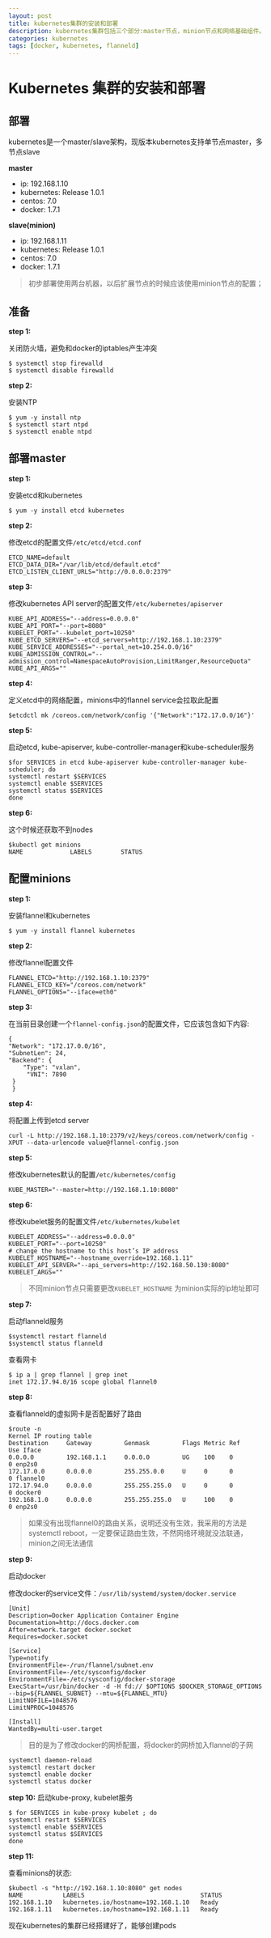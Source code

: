 ```yaml
---
layout: post
title: kubernetes集群的安装和部署
description: kubernetes集群包括三个部分:master节点，minion节点和网络基础组件。此处使用flanneld提供网络服务，使节点之间能够通信
categories: kubernetes
tags: [docker, kubernetes, flanneld]
---
```



# Kubernetes 集群的安装和部署

## 部署

kubernetes是一个master/slave架构，现版本kubernetes支持单节点master，多节点slave

**master**

- ip: 192.168.1.10
- kubernetes: Release 1.0.1
- centos: 7.0
- docker: 1.7.1

**slave(minion)**

- ip: 192.168.1.11
- kubernetes: Release 1.0.1
- centos: 7.0
- docker: 1.7.1

> 初步部署使用两台机器，以后扩展节点的时候应该使用minion节点的配置；

## 准备

**step 1:**

关闭防火墙，避免和docker的iptables产生冲突

	$ systemctl stop firewalld
	$ systemctl disable firewalld
	
**step 2:**

安装NTP

	$ yum -y install ntp
	$ systemctl start ntpd
	$ systemctl enable ntpd
	
## 部署master

**step 1:**

安装etcd和kubernetes

	$ yum -y install etcd kubernetes
	
**step 2:**

修改etcd的配置文件`/etc/etcd/etcd.conf`

	ETCD_NAME=default
	ETCD_DATA_DIR="/var/lib/etcd/default.etcd"
	ETCD_LISTEN_CLIENT_URLS="http://0.0.0.0:2379"
	
**step 3:**

修改kubernetes API server的配置文件`/etc/kubernetes/apiserver`

	KUBE_API_ADDRESS="--address=0.0.0.0"
	KUBE_API_PORT="--port=8080"
	KUBELET_PORT="--kubelet_port=10250"
	KUBE_ETCD_SERVERS="--etcd_servers=http://192.168.1.10:2379"
	KUBE_SERVICE_ADDRESSES="--portal_net=10.254.0.0/16"
	KUBE_ADMISSION_CONTROL="--admission_control=NamespaceAutoProvision,LimitRanger,ResourceQuota"
	KUBE_API_ARGS=""

**step 4:**

定义etcd中的网络配置，minions中的flannel service会拉取此配置

	$etcdctl mk /coreos.com/network/config '{"Network":"172.17.0.0/16"}'
	
**step 5:**

启动etcd, kube-apiserver, kube-controller-manager和kube-scheduler服务

	$for SERVICES in etcd kube-apiserver kube-controller-manager kube-scheduler; do 
    systemctl restart $SERVICES
    systemctl enable $SERVICES
    systemctl status $SERVICES 
	done
	
**step 6:**

这个时候还获取不到nodes

	$kubectl get minions
	NAME             LABELS        STATUS

## 配置minions

**step 1:**

安装flannel和kubernetes

	$ yum -y install flannel kubernetes
	
**step 2:**

修改flannel配置文件

	FLANNEL_ETCD="http://192.168.1.10:2379"
	FLANNEL_ETCD_KEY="/coreos.com/network"
	FLANNEL_OPTIONS="--iface=eth0"
	
**step 3:**

在当前目录创建一个`flannel-config.json`的配置文件，它应该包含如下内容:

	{
	"Network": "172.17.0.0/16",
	"SubnetLen": 24,
	"Backend": {
		"Type": "vxlan",
		 "VNI": 7890
     }
	 }
	 
**step 4:**

将配置上传到etcd server

	curl -L http://192.168.1.10:2379/v2/keys/coreos.com/network/config -XPUT --data-urlencode value@flannel-config.json
	
**step 5:**

修改kubernetes默认的配置`/etc/kubernetes/config`

	KUBE_MASTER="--master=http://192.168.1.10:8080"
	
**step 6:**

修改kubelet服务的配置文件`/etc/kubernetes/kubelet`

	KUBELET_ADDRESS="--address=0.0.0.0"
	KUBELET_PORT="--port=10250"
	# change the hostname to this host’s IP address
	KUBELET_HOSTNAME="--hostname_override=192.168.1.11"
	KUBELET_API_SERVER="--api_servers=http://192.168.50.130:8080"
	KUBELET_ARGS=""
	
> 不同minion节点只需要更改`KUBELET_HOSTNAME` 为minion实际的ip地址即可	

**step 7:**

启动flanneld服务

	$systemctl restart flanneld
	$systemctl status flanneld
	
查看网卡

	$ ip a | grep flannel | grep inet
	inet 172.17.94.0/16 scope global flannel0
**step 8:**

查看flanneld的虚拟网卡是否配置好了路由

	$route -n
	Kernel IP routing table
	Destination     Gateway         Genmask         Flags Metric Ref    Use Iface
	0.0.0.0         192.168.1.1     0.0.0.0         UG    100    0        0 enp2s0
	172.17.0.0      0.0.0.0         255.255.0.0     U     0      0        0 flannel0
	172.17.94.0     0.0.0.0         255.255.255.0   U     0      0        0 docker0
	192.168.1.0     0.0.0.0         255.255.255.0   U     100    0        0 enp2s0

> 如果没有出现flannel0的路由关系，说明还没有生效，我采用的方法是systemctl reboot，一定要保证路由生效，不然网络环境就没法联通，minion之间无法通信

**step 9:**

启动docker

修改docker的service文件：`/usr/lib/systemd/system/docker.service`

	[Unit]
	Description=Docker Application Container Engine
	Documentation=http://docs.docker.com
	After=network.target docker.socket
	Requires=docker.socket

	[Service]
	Type=notify
	EnvironmentFile=-/run/flannel/subnet.env
	EnvironmentFile=-/etc/sysconfig/docker
	EnvironmentFile=-/etc/sysconfig/docker-storage
	ExecStart=/usr/bin/docker -d -H fd:// $OPTIONS $DOCKER_STORAGE_OPTIONS --bip=${FLANNEL_SUBNET} --mtu=${FLANNEL_MTU}
	LimitNOFILE=1048576
	LimitNPROC=1048576

	[Install]
	WantedBy=multi-user.target

>目的是为了修改docker的网桥配置，将docker的网桥加入flannel的子网

	systemctl daemon-reload
	systemctl restart docker
	systemctl enable docker
	systemctl status docker
**step 10:**
启动kube-proxy, kubelet服务

	$ for SERVICES in kube-proxy kubelet ; do 
    systemctl restart $SERVICES
    systemctl enable $SERVICES
    systemctl status $SERVICES 
	done


**step 11:**

查看minions的状态:

	$kubectl -s "http://192.168.1.10:8080" get nodes
	NAME           LABELS                                STATUS
	192.168.1.10   kubernetes.io/hostname=192.168.1.10   Ready
	192.168.1.11   kubernetes.io/hostname=192.168.1.11   Ready


现在kubernetes的集群已经搭建好了，能够创建pods


